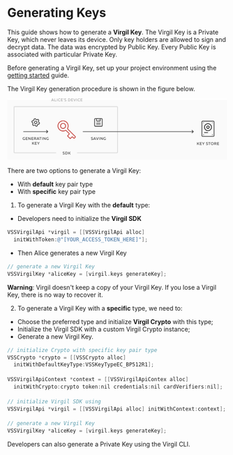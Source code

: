 # Generating Keys

This guide shows how to generate a **Virgil Key**. The Virgil Key is a Private Key, which never leaves its device. Only key holders are allowed to sign and decrypt data. The data was encrypted by Public Key. Every Public Key is associated with particular Private Key.

Before generating a Virgil Key, set up your project environment using the [getting started](/documentation-objectivec/guides/configuration/client-configuration.md) guide.

The Virgil Key generation procedure is shown in the figure below.

![Virgil Key Intro](/documentation-objectivec/img/Key_introduction.png "Keys generation")

There are two options to generate a Virgil Key:
- With **default** key pair type
- With **specific** key pair type


1. To generate a Virgil Key with the **default** type:


- Developers need to initialize the **Virgil SDK**

```objectivec
VSSVirgilApi *virgil = [[VSSVirgilApi alloc]
  initWithToken:@"[YOUR_ACCESS_TOKEN_HERE]"];
```

- Then Alice generates a new Virgil Key

```objectivec
// generate a new Virgil Key
VSSVirgilKey *aliceKey = [virgil.keys generateKey];
```

**Warning**: Virgil doesn't keep a copy of your Virgil Key. If you lose a Virgil Key, there is no way to recover it.

2. To generate a Virgil Key with a **specific** type, we need to:


- Choose the preferred type and initialize **Virgil Crypto** with this type;
- Initialize the Virgil SDK with a custom Virgil Crypto instance;
- Generate a new Virgil Key.

```objectivec
// initialize Crypto with specific key pair type
VSSCrypto *crypto = [[VSSCrypto alloc]
  initWithDefaultKeyType:VSSKeyTypeEC_BP512R1];

VSSVirgilApiContext *context = [[VSSVirgilApiContex alloc]
  initWithCrypto:crypto token:nil credentials:nil cardVerifiers:nil];

// initialize Virgil SDK using
VSSVirgilApi *virgil = [[VSSVirgilApi alloc] initWithContext:context];

// generate a new Virgil Key
VSSVirgilKey *aliceKey = [virgil.keys generateKey];
```

Developers can also generate a Private Key using the Virgil CLI.
